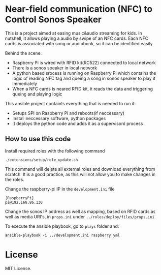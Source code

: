 # Near-field communication (NFC) to Control Sonos Speaker
This is a project aimed at easing music&audio streaming for kids. In nutshell, it allows playing a audio by swipe of an NFC cards. Each NFC cards is associated with song or audiobook, so it can be identified easily. 

Behind the scene:

* Raspberry Pi is wired with RFID kit(RC522) connected to local network
* There is a sonos speaker in local network 
* A python based srocess is running on Raspberry Pi which contains the logic of reading NFC tag and queing a song in sonos speaker to play it immediately
* When a NFC cards is neared RFID kit, it reads the data and triggering queing and playing logic 

This ansible project containts everything that is needed to run it:

* Setups SPI on Raspberry Pi and reboots(if neccessary)
* Install neccessary software, python packages 
* It deploys the python code and adds it as a supervisord process


## How to use this code
Install required roles with the following command 

```
./extensions/setup/role_update.sh
```
This command will delete all external roles and download everything from scratch. It is a good practice, as this will not allow you to make changes in the roles.


Change the raspberry-pi IP in the `development.ini` file

````
[RaspberryPi]
pi@192.168.86.130 
````


Change the sonos IP address as well as mapping, based on RFID cards as well as media URI's, in `props.ini` under `../roles/deploy/files/props.ini`

To execute the ansible playbook, go to `plays` folder and:

```
ansible-playbook -i ../development.ini raspberry.yml
```

# License
MIT License.
